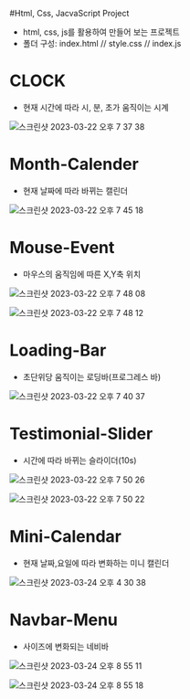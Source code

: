 #Html, Css, JacvaScript Project  
- html, css, js를 활용하여 만들어 보는 프로젝트 
- 폴더 구성: index.html // style.css // index.js

# CLOCK 
- 현재 시간에 따라 시, 분, 초가 움직이는 시계 


![스크린샷 2023-03-22 오후 7 37 38](https://user-images.githubusercontent.com/109942640/226877803-c2df9a0c-2913-499c-9484-ac3d91582b45.png)



# Month-Calender 
- 현재 날짜에 따라 바뀌는 캘린더 


![스크린샷 2023-03-22 오후 7 45 18](https://user-images.githubusercontent.com/109942640/226880119-7990e056-d182-4d82-9c34-37b2ae50c4c5.png)



# Mouse-Event
- 마우스의 움직임에 따른 X,Y축 위치


![스크린샷 2023-03-22 오후 7 48 08](https://user-images.githubusercontent.com/109942640/226880821-a7bf83c4-af2e-4663-9cd3-4091615c4b73.png)



![스크린샷 2023-03-22 오후 7 48 12](https://user-images.githubusercontent.com/109942640/226880870-6a918a48-d553-490c-9771-2f52eb499e1b.png)



# Loading-Bar
- 초단위당 움직이는 로딩바(프로그레스 바)


![스크린샷 2023-03-22 오후 7 40 37](https://user-images.githubusercontent.com/109942640/226878434-c2b50778-5e4a-47e3-ba7e-e07233386c0e.png)



# Testimonial-Slider
- 시간에 따라 바뀌는 슬라이더(10s)


![스크린샷 2023-03-22 오후 7 50 26](https://user-images.githubusercontent.com/109942640/226881309-a0417c8c-294e-46fd-b56c-e0424ac47d81.png)


![스크린샷 2023-03-22 오후 7 50 22](https://user-images.githubusercontent.com/109942640/226881346-86565ca8-8abd-429b-93e8-c59ddc81ebd2.png)


# Mini-Calendar 
- 현재 날짜,요일에 따라 변화하는 미니 캘린더 

![스크린샷 2023-03-24 오후 4 30 38](https://user-images.githubusercontent.com/109942640/227454170-ad3e7f61-6f45-496b-a25c-bfa0f053b72f.png)


# Navbar-Menu
- 사이즈에 변화되는 네비바

![스크린샷 2023-03-24 오후 8 55 11](https://user-images.githubusercontent.com/109942640/227514994-e121f26e-daeb-4032-9253-2be099a43491.png)

![스크린샷 2023-03-24 오후 8 55 18](https://user-images.githubusercontent.com/109942640/227515006-15a443dc-c2ef-49c9-aab5-5bd52a37af6d.png)



